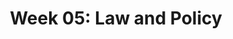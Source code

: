 ---
credit:
- Thomas Quig
featured: false
recording: ''
tags:
- The CFAA
- Standard Ethical Models of Computer Security
- Responsible Vulnerability Reporting
- Crimes and the Law
time_close: ''
time_start: '2021-10-03T19:00:00.000000Z'
title: 'Week 05: Law and Policy'
---